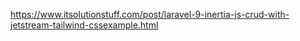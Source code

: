 https://www.itsolutionstuff.com/post/laravel-9-inertia-js-crud-with-jetstream-tailwind-cssexample.html
